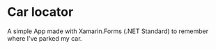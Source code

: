 # Car locator
A simple App made with Xamarin.Forms (.NET Standard) to remember where I've parked my car.
